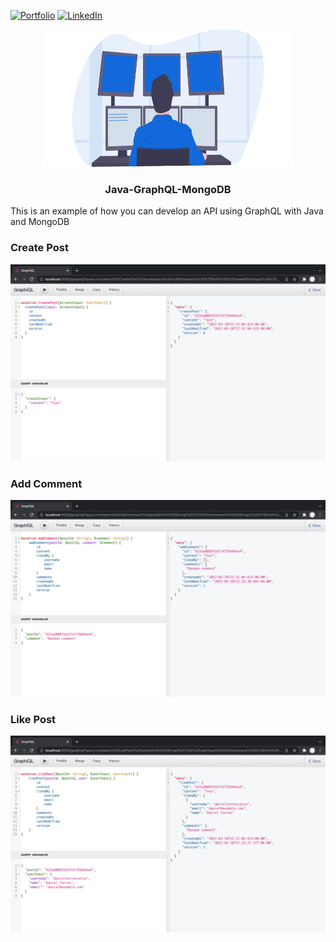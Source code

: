 [![Portfolio][portfolio-shield]][portfolio-url]
[![LinkedIn][linkedin-shield]][linkedin-url]

<!-- PROJECT LOGO -->
<p align="center">
    <a href="https://github.com/torres274/java-graphql">
        <img src="src/main/resources/svg/programming.svg" alt="Logo" width="400" height="220">
    </a>
    <h3 align="center">Java-GraphQL-MongoDB</h3>
</p>

<!-- ABOUT THE PROJECT -->

This is an example of how you can develop an API using GraphQL with Java and MongoDB

### Create Post
![](src/main/resources/svg/createPost.png) 

### Add Comment
![Image](src/main/resources/svg/addComment.png) 

### Like Post
![](src/main/resources/svg/likePost.png) 

<!-- MARKDOWN LINKS & IMAGES -->

[portfolio-shield]: https://img.shields.io/badge/-Portfolio-black.svg?style=for-the-badge&logo=portfolio&colorB=555
[portfolio-url]: https://dtorres-portfolio.netlify.app/
[linkedin-shield]: https://img.shields.io/badge/-LinkedIn-black.svg?style=for-the-badge&logo=linkedin&colorB=555
[linkedin-url]: https://linkedin.com/in/daniel-torres-1996abc
